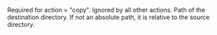 Required for action = "copy". Ignored by all other actions. Path of the destination directory. If not an absolute path, it is relative to the source directory.